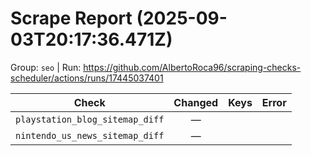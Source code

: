 # Scrape Report (2025-09-03T20:17:36.471Z)

Group: `seo`  |  Run: https://github.com/AlbertoRoca96/scraping-checks-scheduler/actions/runs/17445037401

| Check | Changed | Keys | Error |
|---|:---:|:--|:--|
| `playstation_blog_sitemap_diff` | — |  |  |
| `nintendo_us_news_sitemap_diff` | — |  |  |
